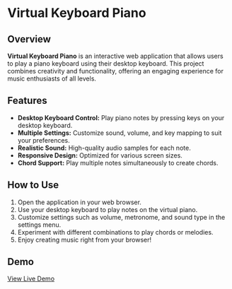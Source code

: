 # Virtual Keyboard Piano

## Overview

**Virtual Keyboard Piano** is an interactive web application that allows users to play a piano keyboard using their desktop keyboard. This project combines creativity and functionality, offering an engaging experience for music enthusiasts of all levels. 

## Features

- **Desktop Keyboard Control:** Play piano notes by pressing keys on your desktop keyboard.
- **Multiple Settings:** Customize sound, volume, and key mapping to suit your preferences.
- **Realistic Sound:** High-quality audio samples for each note.
- **Responsive Design:** Optimized for various screen sizes.
- **Chord Support:** Play multiple notes simultaneously to create chords.

## How to Use

1. Open the application in your web browser.
2. Use your desktop keyboard to play notes on the virtual piano.
3. Customize settings such as volume, metronome, and sound type in the settings menu.
4. Experiment with different combinations to play chords or melodies.
5. Enjoy creating music right from your browser!

## Demo

[View Live Demo](https://penheiros.github.io/keyboard-piano/)
